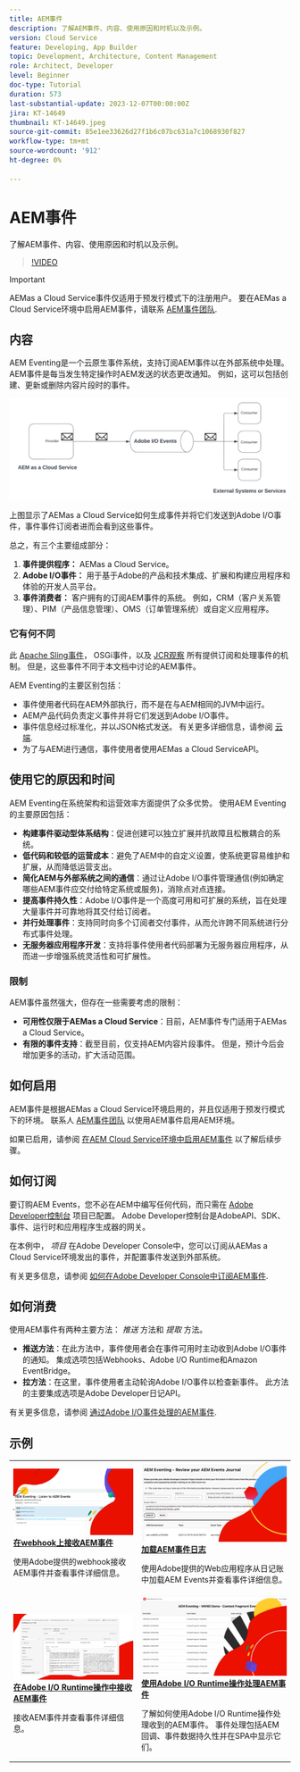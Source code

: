 ```yaml
---
title: AEM事件
description: 了解AEM事件、内容、使用原因和时机以及示例。
version: Cloud Service
feature: Developing, App Builder
topic: Development, Architecture, Content Management
role: Architect, Developer
level: Beginner
doc-type: Tutorial
duration: 573
last-substantial-update: 2023-12-07T00:00:00Z
jira: KT-14649
thumbnail: KT-14649.jpeg
source-git-commit: 85e1ee33626d27f1b6c07bc631a7c1068930f827
workflow-type: tm+mt
source-wordcount: '912'
ht-degree: 0%

---
```



# AEM事件

了解AEM事件、内容、使用原因和时机以及示例。

>[!VIDEO](https://video.tv.adobe.com/v/3426686?quality=12&learn=on)

>[!IMPORTANT]
>
>AEMas a Cloud Service事件仅适用于预发行模式下的注册用户。 要在AEMas a Cloud Service环境中启用AEM事件，请联系 [AEM事件团队](mailto:grp-aem-events@adobe.com).

## 内容

AEM Eventing是一个云原生事件系统，支持订阅AEM事件以在外部系统中处理。 AEM事件是每当发生特定操作时AEM发送的状态更改通知。 例如，这可以包括创建、更新或删除内容片段时的事件。

![AEM事件](./assets/aem-eventing.png)

上图显示了AEMas a Cloud Service如何生成事件并将它们发送到Adobe I/O事件，事件事件订阅者进而会看到这些事件。

总之，有三个主要组成部分：

1. **事件提供程序：** AEMas a Cloud Service。
1. **Adobe I/O事件：** 用于基于Adobe的产品和技术集成、扩展和构建应用程序和体验的开发人员平台。
1. **事件消费者：** 客户拥有的订阅AEM事件的系统。 例如，CRM（客户关系管理）、PIM（产品信息管理）、OMS（订单管理系统）或自定义应用程序。

### 它有何不同

此 [Apache Sling事件](https://sling.apache.org/documentation/bundles/apache-sling-eventing-and-job-handling.html)， OSGi事件，以及 [JCR观察](https://jackrabbit.apache.org/oak/docs/features/observation.html) 所有提供订阅和处理事件的机制。 但是，这些事件不同于本文档中讨论的AEM事件。

AEM Eventing的主要区别包括：

- 事件使用者代码在AEM外部执行，而不是在与AEM相同的JVM中运行。
- AEM产品代码负责定义事件并将它们发送到Adobe I/O事件。
- 事件信息经过标准化，并以JSON格式发送。 有关更多详细信息，请参阅 [云端](https://cloudevents.io/).
- 为了与AEM进行通信，事件使用者使用AEMas a Cloud ServiceAPI。


## 使用它的原因和时间

AEM Eventing在系统架构和运营效率方面提供了众多优势。 使用AEM Eventing的主要原因包括：

- **构建事件驱动型体系结构**：促进创建可以独立扩展并抗故障且松散耦合的系统。
- **低代码和较低的运营成本**：避免了AEM中的自定义设置，使系统更容易维护和扩展，从而降低运营支出。
- **简化AEM与外部系统之间的通信**：通过让Adobe I/O事件管理通信(例如确定哪些AEM事件应交付给特定系统或服务)，消除点对点连接。
- **提高事件持久性**：Adobe I/O事件是一个高度可用和可扩展的系统，旨在处理大量事件并可靠地将其交付给订阅者。
- **并行处理事件**：支持同时向多个订阅者交付事件，从而允许跨不同系统进行分布式事件处理。
- **无服务器应用程序开发**：支持将事件使用者代码部署为无服务器应用程序，从而进一步增强系统灵活性和可扩展性。

### 限制

AEM事件虽然强大，但存在一些需要考虑的限制：

- **可用性仅限于AEMas a Cloud Service**：目前，AEM事件专门适用于AEMas a Cloud Service。
- **有限的事件支持**：截至目前，仅支持AEM内容片段事件。 但是，预计今后会增加更多的活动，扩大活动范围。

## 如何启用

AEM事件是根据AEMas a Cloud Service环境启用的，并且仅适用于预发行模式下的环境。 联系人 [AEM事件团队](mailto:grp-aem-events@adobe.com) 以使用AEM事件启用AEM环境。

如果已启用，请参阅 [在AEM Cloud Service环境中启用AEM事件](https://developer.adobe.com/experience-cloud/experience-manager-apis/guides/events/#enable-aem-events-on-your-aem-cloud-service-environment) 以了解后续步骤。

## 如何订阅

要订购AEM Events，您不必在AEM中编写任何代码，而只需在 [Adobe Developer控制台](https://developer.adobe.com/) 项目已配置。 Adobe Developer控制台是AdobeAPI、SDK、事件、运行时和应用程序生成器的网关。

在本例中， _项目_ 在Adobe Developer Console中，您可以订阅从AEMas a Cloud Service环境发出的事件，并配置事件发送到外部系统。

有关更多信息，请参阅 [如何在Adobe Developer Console中订阅AEM事件](https://developer.adobe.com/experience-cloud/experience-manager-apis/guides/events/#how-to-subscribe-to-aem-events-in-the-adobe-developer-console).

## 如何消费

使用AEM事件有两种主要方法： _推送_ 方法和 _提取_ 方法。

- **推送方法**：在此方法中，事件使用者会在事件可用时主动收到Adobe I/O事件的通知。 集成选项包括Webhooks、Adobe I/O Runtime和Amazon EventBridge。
- **拉方法**：在这里，事件使用者主动轮询Adobe I/O事件以检查新事件。 此方法的主要集成选项是Adobe Developer日记API。

有关更多信息，请参阅 [通过Adobe I/O事件处理的AEM事件](https://developer.adobe.com/experience-cloud/experience-manager-apis/guides/events/#aem-events-processing-via-adobe-io).

## 示例

<table>
  <tr>
    <td>
        <a  href="./examples/webhook.md"><img alt="在webhook上接收AEM事件" src="./assets/examples/webhook/webhook-example.png"/></a>
        <div><strong><a href="./examples/webhook.md">在webhook上接收AEM事件</a></strong></div>
        <p>
          使用Adobe提供的webhook接收AEM事件并查看事件详细信息。
        </p>
      </td>
      <td>
        <a  href="./examples/journaling.md"><img alt="加载AEM事件日志" src="./assets/examples/journaling/eventing-journal.png"/></a>
        <div><strong><a href="./examples/journaling.md">加载AEM事件日志</a></strong></div>
        <p>
          使用Adobe提供的Web应用程序从日记账中加载AEM Events并查看事件详细信息。
        </p>
      </td>
    </tr>
  <tr>
    <td>
        <a  href="./examples/runtime-action.md"><img alt="在Adobe I/O Runtime操作中接收AEM事件" src="./assets/examples/runtime-action/eventing-runtime.png"/></a>
        <div><strong><a href="./examples/runtime-action.md">在Adobe I/O Runtime操作中接收AEM事件</a></strong></div>
        <p>
          接收AEM事件并查看事件详细信息。
        </p>
      </td>
      <td>
        <a  href="./examples/event-processing-using-runtime-action.md"><img alt="使用Adobe I/O Runtime操作处理AEM事件" src="./assets/examples/event-processing-using-runtime-action/event-processing.png"/></a>
        <div><strong><a href="./examples/event-processing-using-runtime-action.md">使用Adobe I/O Runtime操作处理AEM事件</a></strong></div>
        <p>
          了解如何使用Adobe I/O Runtime操作处理收到的AEM事件。 事件处理包括AEM回调、事件数据持久性并在SPA中显示它们。
        </p>
      </td>
  </tr>    
</table>
